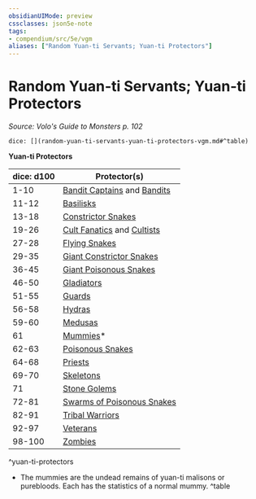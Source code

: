 ```yaml
---
obsidianUIMode: preview
cssclasses: json5e-note
tags:
- compendium/src/5e/vgm
aliases: ["Random Yuan-ti Servants; Yuan-ti Protectors"]
---
```

# Random Yuan-ti Servants; Yuan-ti Protectors
*Source: Volo's Guide to Monsters p. 102* 

`dice: [](random-yuan-ti-servants-yuan-ti-protectors-vgm.md#^table)`

**Yuan-ti Protectors**

| dice: d100 | Protector(s) |
|------------|--------------|
| 1-10 | [Bandit Captains](b_bandit-captain.md) and [Bandits](b_bandit.md) |
| 11-12 | [Basilisks](b_basilisk.md) |
| 13-18 | [Constrictor Snakes](b_constrictor-snake.md) |
| 19-26 | [Cult Fanatics](b_cult-fanatic.md) and [Cultists](b_cultist.md) |
| 27-28 | [Flying Snakes](b_flying-snake.md) |
| 29-35 | [Giant Constrictor Snakes](b_giant-constrictor-snake.md) |
| 36-45 | [Giant Poisonous Snakes](b_giant-poisonous-snake.md) |
| 46-50 | [Gladiators](b_gladiator.md) |
| 51-55 | [Guards](b_guard.md) |
| 56-58 | [Hydras](b_hydra.md) |
| 59-60 | [Medusas](b_medusa.md) |
| 61 | [Mummies](b_mummy.md)* |
| 62-63 | [Poisonous Snakes](b_poisonous-snake.md) |
| 64-68 | [Priests](b_priest.md) |
| 69-70 | [Skeletons](b_skeleton.md) |
| 71 | [Stone Golems](b_stone-golem.md) |
| 72-81 | [Swarms of Poisonous Snakes](b_swarm-of-poisonous-snakes.md) |
| 82-91 | [Tribal Warriors](b_tribal-warrior.md) |
| 92-97 | [Veterans](b_veteran.md) |
| 98-100 | [Zombies](b_zombie.md) |
^yuan-ti-protectors

* The mummies are the undead remains of yuan-ti malisons or purebloods. Each has the statistics of a normal mummy.
^table